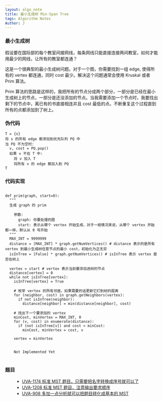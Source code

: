```yaml
---
layout: algo_note
title: 最小生成树 Min-Span Tree
tags: Algorithm Notes
Author: J
---
```



### 最小生成树

假设要在国际部的每个教室间接网线，每条网线只能直接连接两间教室，如何才能用最少的网线，让所有的教室都连通？

这是一个很典型的最小生成树问题。对于一个图，你需要找到一组 edge, 使得所有的 vertex 都连通，同时 cost 最少。解决这个问题通常会使用 Kruskal 或者 Prim 算法。

Prim 算法的思路是这样的，我把所有的节点分成两个部分，一部分是已经在最小生成树上的节点，一部分是还没添加的节点。当我需要添加一个节点时，我要找出剩下的节点中，离已有的书直接相连并且 cost 最低的点。不断重复这个过程直到所有的点都添加到了树上。

### 伪代码

```
T = {s}
将 s 的所有 edge 都添加到优先队列 PQ 中
当 PQ 不为空时:
  v, cost = PQ.pop()
  如果 v 不在 T 中:
    将 v 加入 T
    将所有 v 的 edge 都加入到 PQ
T
```

### 代码实现

<pre>
<code class="python">
def prim(graph, start=0):
  """ 
  生成 graph 的 prim

    参数:
      graph: 你要处理的图
      start: 表示从哪个 vertex 开始生成，对于一般情况来说，从哪个 vertex 开始都一样，默认从 0 号开始
  """
  MAX_INT = 9999999
  distance = [MAX_INT] * graph.getNumVertices() # distance 表示的是所有 vertex 到最小生成树任意节点的最小 cost，初始化为正无穷
  isInTree = [False] * graph.getNumVertices() # isInTree 表示 vertex 是否在树上

  vertex = start # vertex 表示当前要添加进树的节点
  distance[vertex] = 0
  while not isInTree[vertex]:
    isInTree[vertex] = True

    # 枚举 vertex 的所有邻居，如果需要的话更新它们到树的距离
    for (neighbor, cost) in graph.getNeighbors(vertex):
      if not isInTree(neighbor):
        distance[neighbor] = min(distance[neighbor], cost)

    # 找出下一个要添加的 vertex
    minCost, minVertex = MAX_INT, 0
    for (v, cost) in enumerate(distance):
      if (not isInTree[v]) and cost < minCost:
        minCost, minVertex = cost, v

    vertex = minVertex
</code>
<code class="java">
    Not Implemented Yet
</code>
</pre>

### 题目

<ul class="time-vertical" style="margin-left: 32px;">
    <li><online></online><a href="https://vjudge.net/problem/UVA-1174">UVA-1174 标准 MST 题目，只需要把名字转换成序号就可以了</a></li>
    <li><online></online><a href="https://vjudge.net/problem/UVA-1208">UVA-1208 标准 MST 题目，注意输出要求顺序</a></li>
    <li><online></online><a href="https://vjudge.net/problem/UVA-908">UVA-908 多加一点分析就可以把题目转化成基本的 MST</a></li>
</ul>
